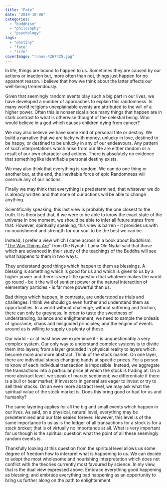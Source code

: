 ```yaml
---
title: "Fate"
date: "2019-10-06"
categories: 
  - "buddhism"
  - "philosophy"
  - "psychology"
tags: 
  - "destiny"
  - "fate"
  - "life"
coverImage: "runes-4267425.jpg"
---
```


In life, things are bound to happen to us. Sometimes they are caused by our actions or inaction but, more often than not, things just happen for no apparent reason. I believe that how we think about the latter affects our well-being tremendously.

Given that seemingly random events play such a big part in our lives, we have developed a number of approaches to explain this randomness. In many world religions unexplainable events are attributed to the will of a higher power. Often this is nonsensical since many things that happen are in stark contrast to what is otherwise thought of the celestial being. Who would believe in a god which causes children dying from cancer?

We may also believe we have some kind of personal fate or destiny. We build a narrative that we are lucky with money, unlucky in love, destined to be happy, or destined to be unlucky in any of our endeavours. Any pattern of such interpretations which arise from our life are either random or a result of our own character and actions. There is absolutely no evidence that something like identifiable personal destiny exists.

We may also think that everything is random. We can do one thing or another but, at the end, the inevitable force of epic Randomness will overrule any of our actions.

Finally we may think that everything is predetermined; that whatever we do is already written and that none of our actions will be able to change anything.

Scientifically speaking, this last view is probably the one closest to the truth. It is theorised that, if we were to be able to know the exact state of the universe in one moment, we should be able to infer all future states from that. However, spiritually speaking, this view is barren - it provides us with no nourishment and strength for our soul to be the best we can be.

Instead, I prefer a view which I came across in a book about Buddhism: "[The Way Things Are](https://www.amazon.com/Way-Things-Are-Approach-Buddhism/dp/1846940427)" from Ole Nydahl. Lama Ole Nydal said that those which are advanced in their study of the teachings of the Buddha will see what happens to them in two ways:

They understand good things which happen to them as blessings. A blessing is something which is good for us and which is given to us by a higher power and there is very little question that whatever makes the world go round - be it the will of sentient power or the natural interaction of elementary particles - is far more powerful than us.

Bad things which happen, in contrasts, are understood as trials and challenges. I think we should go even further and understand them as opportunities. In a world without challenge, without suffering and friction, there can only be greyness. In order to taste the sweetness of understanding, balance and enlightenment, we need to sample the ordeals of ignorance, chaos and misguided principles; and the engine of events around us is willing to supply us plenty of these.

Our world - or at least how we experience it - is unquestionably a very complex system. Our only way to understand complex systems is to divide them into layers; from a layer grounded in physical reality to layers which become more and more abstract. Think of the stock market. On one layer, there are individual stocks changing hands at specific prices. For a person to know of each individual transaction is impossible. Instead, we aggregate the transactions into a particular price at which the stock is trading at. On a more abstract level, we speak of market sentiment; we differentiate if there is a bull or bear market; if investors in general are eager to invest or try to sell their stocks. On an even more abstract level, we may ask what the spiritual value of the stock market is. Does this bring good or bad for us and humanity?

The same layering applies for all the big and small events which happen in our lives. As said, on a physical, natural level, everything may be predetermined and our fate sealed forever. However, this level is of the same importance to us as is the ledger of all transactions for a stock is for a stock broker; that is of virtually no importance at all. What is very important for us though is the spiritual question what the point of all these seemingly random events is.

Thankfully looking at this question from the spiritual level allows us some degree of freedom how to interpret what is happening to us. We can decide to adopt the most wholesome and nourishing interpretation which does not conflict with the theories currently most favoured by science. In my view, that is the dual view expressed above. Embrace everything good happening as blessing; and embrace everything bad happening as an opportunity to bring us further along on the path to enlightenment.
